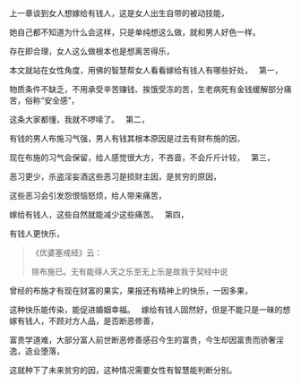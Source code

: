 上一章谈到女人想嫁给有钱人，这是女人出生自带的被动技能，

她自己都不知道为什么会这样，只是单纯想这么做，就和男人好色一样。

存在即合理，女人这么做根本也是想离苦得乐，

本文就站在女性角度，用佛的智慧帮女人看看嫁给有钱人有哪些好处，
&nbsp;
第一，

物质条件不缺乏，不用承受辛苦赚钱、挨饿受冻的苦，生老病死有金钱缓解部分痛苦，俗称“安全感”，

这条大家都懂，我就不啰嗦了。
&nbsp;
第二，

有钱的男人布施习气强，男人有钱其根本原因是过去有财布施的因，

现在布施的习气会保留，给人感觉很大方，不吝啬，不会斤斤计较，
&nbsp;
第三，

恶习更少，杀盗淫妄酒这些恶习是损财主因，是贫穷的原因，

这些恶习会引发怨恨恼怒烦，给人带来痛苦，

嫁给有钱人，这些自然就能减少这些痛苦。
&nbsp;
第四，

有钱人更快乐，

> 《优婆塞戒经》云：
> 
> 除布施已。无有能得人天之乐至无上乐是故我于契经中说

曾经的布施才有现在财富的果实，果报还有精神上的快乐，一因多果，

这种快乐能传染，能促进婚姻幸福。
&nbsp;
嫁给有钱人固然好，但是不能只是一昧的想嫁有钱人，不顾对方人品，是否断恶修善，

富贵学道难，大部分富人前世断恶修善感召今生的富贵，今生却因富贵而骄奢淫逸，造业堕落，

这就种下了未来贫穷的因，这种情况需要女性有智慧能判断分别。